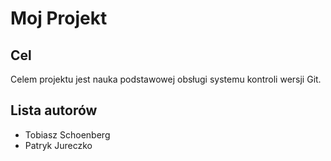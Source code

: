 # Moj Projekt

## Cel
Celem projektu jest nauka podstawowej obsługi systemu kontroli wersji Git.

## Lista autorów
- Tobiasz Schoenberg
- Patryk Jureczko

